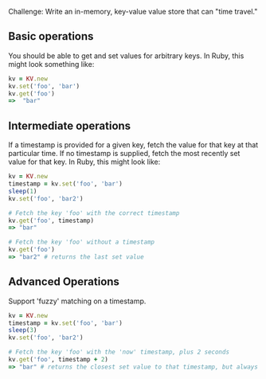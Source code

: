 Challenge: Write an in-memory, key-value value store that can "time travel."

## Basic operations

You should be able to get and set values for arbitrary keys. In Ruby, this might look something like:

```ruby
kv = KV.new
kv.set('foo', 'bar')
kv.get('foo')
=>  "bar"
```

## Intermediate operations

If a timestamp is provided for a given key, fetch the value for that key at that particular time. If no timestamp is supplied, fetch the most recently set value for that key. In Ruby, this might look like:

```ruby
kv = KV.new
timestamp = kv.set('foo', 'bar')
sleep(1)
kv.set('foo', 'bar2')

# Fetch the key 'foo' with the correct timestamp
kv.get('foo', timestamp)
=> "bar"

# Fetch the key 'foo' without a timestamp
kv.get('foo')
=> "bar2" # returns the last set value
```

## Advanced Operations

Support 'fuzzy' matching on a timestamp.

```ruby
kv = KV.new
timestamp = kv.set('foo', 'bar')
sleep(3)
kv.set('foo', 'bar2')

# Fetch the key 'foo' with the 'now' timestamp, plus 2 seconds
kv.get('foo', timestamp + 2)
=> "bar" # returns the closest set value to that timestamp, but always in the past
```
